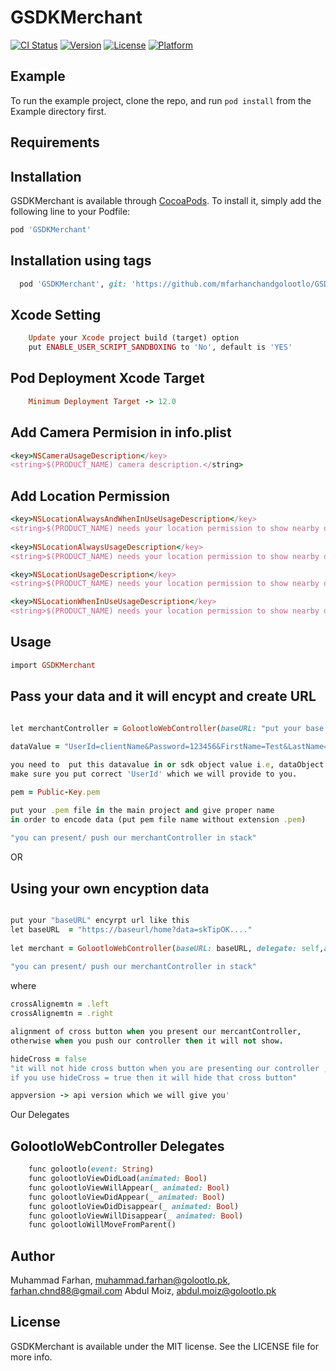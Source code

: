 # GSDKMerchant

[![CI Status](https://img.shields.io/travis/mfarhanchandgolootlo/GSDKMerchant.svg?style=flat)](https://travis-ci.org/mfarhanchandgolootlo/GSDKMerchant)
[![Version](https://img.shields.io/cocoapods/v/GSDKMerchant.svg?style=flat)](https://cocoapods.org/pods/GSDKMerchant)
[![License](https://img.shields.io/cocoapods/l/GSDKMerchant.svg?style=flat)](https://cocoapods.org/pods/GSDKMerchant)
[![Platform](https://img.shields.io/cocoapods/p/GSDKMerchant.svg?style=flat)](https://cocoapods.org/pods/GSDKMerchant)

## Example

To run the example project, clone the repo, and run `pod install` from the Example directory first.

## Requirements

## Installation

GSDKMerchant is available through [CocoaPods](https://cocoapods.org). To install
it, simply add the following line to your Podfile:

```ruby
pod 'GSDKMerchant'
```

## Installation using tags

```ruby
  pod 'GSDKMerchant', git: 'https://github.com/mfarhanchandgolootlo/GSDK.git', :tag => '0.0.43'
```

## Xcode Setting
```ruby
    Update your Xcode project build (target) option 
    put ENABLE_USER_SCRIPT_SANDBOXING to 'No', default is 'YES'
```

## Pod Deployment Xcode Target
```ruby
    Minimum Deployment Target -> 12.0
```

## Add Camera Permision in info.plist

```ruby
<key>NSCameraUsageDescription</key>
<string>$(PRODUCT_NAME) camera description.</string> 
```

## Add Location Permission 
```ruby
<key>NSLocationAlwaysAndWhenInUseUsageDescription</key>
<string>$(PRODUCT_NAME) needs your location permission to show nearby discounts.</string>
    
<key>NSLocationAlwaysUsageDescription</key>
<string>$(PRODUCT_NAME) needs your location permission to show nearby discounts.</string>

<key>NSLocationUsageDescription</key>
<string>$(PRODUCT_NAME) needs your location permission to show nearby discounts.</string>

<key>NSLocationWhenInUseUsageDescription</key>
<string>$(PRODUCT_NAME) needs your location permission to show nearby discounts.</string>
```

## Usage

```ruby
import GSDKMerchant
```

## Pass your data and it will encypt and create URL

```ruby

let merchantController = GolootloWebController(baseURL: "put your base url here", delegate: self, dataObject: dataValue, appversion: "appversion", hideCross: false, crossAlignemtn: .right, pemfile: "Public-Key")
    
dataValue = "UserId=clientName&Password=123456&FirstName=Test&LastName=User&Phone=00000000348"  

you need to  put this datavalue in or sdk object value i.e, dataObject
make sure you put correct 'UserId' which we will provide to you.

pem = Public-Key.pem 

put your .pem file in the main project and give proper name 
in order to encode data (put pem file name without extension .pem)
    
"you can present/ push our merchantController in stack"
```
OR

## Using your own encyption data
```ruby

put your "baseURL" encyrpt url like this
let baseURL  = "https://baseurl/home?data=skTipOK...."
    
let merchant = GolootloWebController(baseURL: baseURL, delegate: self,appversion: "2.1.7", hideCross: false, crossAlignemtn: .left)
    
"you can present/ push our merchantController in stack"
```

where 

```ruby
crossAlignemtn = .left 
crossAlignemtn = .right

alignment of cross button when you present our mercantController, 
otherwise when you push our controller then it will not show.
```

```ruby
hideCross = false 
"it will not hide cross button when you are presenting our controller ,
if you use hideCross = true then it will hide that cross button"
```

```ruby
appversion -> api version which we will give you'
```

Our Delegates

## GolootloWebController Delegates
```ruby
    func golootlo(event: String)
    func golootloViewDidLoad(animated: Bool)
    func golootloViewWillAppear(_ animated: Bool)
    func golootloViewDidAppear(_ animated: Bool)
    func golootloViewDidDisappear(_ animated: Bool)
    func golootloViewWillDisappear(_ animated: Bool)
    func golootloWillMoveFromParent()
```  
## Author

Muhammad Farhan, muhammad.farhan@golootlo.pk, farhan.chnd88@gmail.com
Abdul Moiz, abdul.moiz@golootlo.pk

## License

GSDKMerchant is available under the MIT license. See the LICENSE file for more info.
